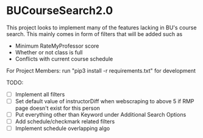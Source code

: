 # BUCourseSearch2.0

This project looks to implement many of the features lacking in BU's course search.
This mainly comes in form of filters that will be added such as
- Minimum RateMyProfessor score
- Whether or not class is full
- Conflicts with current course schedule

For Project Members:
run "pip3 install -r requirements.txt" for development

TODO:
- [ ] Implement all filters
- [ ] Set default value of instructorDiff when webscraping to above 5 if RMP page doesn't exist for this person
- [ ] Put everything other than Keyword under Additional Search Options
- [ ] Add schedule/checkmark related filters
- [ ] Implement schedule overlapping algo